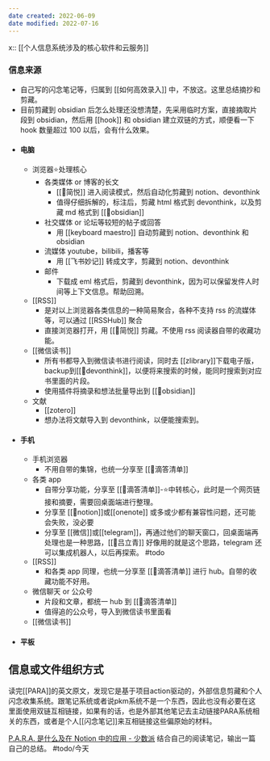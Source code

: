 ```yaml
---
date created: 2022-06-09
date modified: 2022-07-16
---
```


x:: [[个人信息系统涉及的核心软件和云服务]]

### 信息来源

- 自己写的闪念笔记等，归属到 [[如何高效录入]] 中，不放这。这里总结摘抄和剪藏。
- 目前剪藏到 obsidian 后怎么处理还没想清楚，先采用临时方案，直接摘取片段到 obsidian，然后用 [[hook]] 和 obsidian 建立双链的方式，顺便看一下 hook 数量超过 100 以后，会有什么效果。
- #### 电脑
	- 浏览器⭐️处理核心
		- 各类媒体 or 博客的长文
			- [[🤖简悦]] 进入阅读模式，然后自动化剪藏到 notion、devonthink
			- 值得仔细拆解的，标注后，剪藏 html 格式到 devonthink，以及剪藏 md 格式到 [[🤖obsidian]]
		- 社交媒体 or 论坛等较短的帖子或回答
			- 用 [[keyboard maestro]] 自动剪藏到 notion、devonthink 和 obsidian
		- 流媒体 youtube，bilibili，播客等
			- 用 [[飞书妙记]] 转成文字，剪藏到 notion、devonthink
		- 邮件
			- 下载成 eml 格式后，剪藏到 devonthink，因为可以保留发件人时间等上下文信息。帮助回溯。
	- [[RSS]]
		- 是对以上浏览器各类信息的一种简易聚合，各种不支持 rss 的流媒体等，可以通过 [[RSSHub]] 聚合
		- 直接浏览器打开，用 [[🤖简悦]] 剪藏。不使用 rss 阅读器自带的收藏功能。
	- [[微信读书]]
		- 所有书都导入到微信读书进行阅读，同时去 [[zlibrary]]下载电子版，backup到[[🤖devonthink]]，以便将来搜索的时候，能同时搜索到对应书里面的片段。
		- 使用插件将摘录和想法批量导出到 [[🤖obsidian]]
	- 文献
		- [[zotero]]
		- 想办法将文献导入到 devonthink，以便能搜索到。
- #### 手机
	- 手机浏览器
		- 不用自带的集锦，也统一分享至 [[🤖滴答清单]]
	- 各类 app
		- 自带分享功能，分享至 [[🤖滴答清单]]-⭐️中转核心，此时是一个网页链接和摘要，需要回桌面端进行整理。
		- 分享至 [[🤖notion]]或[[onenote]] 或多或少都有兼容性问题，还可能会失败，没必要
		- 分享至 [[微信]]或[[telegram]]，再通过他们的聊天窗口，回桌面端再处理也是一种思路，[[🧑吕立青]] 好像用的就是这个思路，telegram 还可以集成机器人，以后再探索。 #todo
	- [[RSS]]
		- 和各类 app 同理，也统一分享至 [[🤖滴答清单]] 进行 hub。自带的收藏功能不好用。
	- 微信聊天 or 公众号
		- 片段和文章，都统一 hub 到 [[🤖滴答清单]]
		- 值得追的公众号，导入到微信读书里面看
	- [[微信读书]]
- #### 平板

## 信息或文件组织方式

读完[[PARA]]的英文原文，发现它是基于项目action驱动的，外部信息剪藏和个人闪念收集系统。跟笔记系统或者说pkm系统不是一个东西，因此也没有必要在这里面使用双链互相链接，如果有的话，也是外部其他笔记去主动链接PARA系统相关的东西，或者是个人[[闪念笔记]]来互相链接这些偏原始的材料。

[P.A.R.A. 是什么及在 Notion 中的应用 - 少数派](https://sspai.com/post/61459) 结合自己的阅读笔记，输出一篇自己的总结。 #todo/今天
